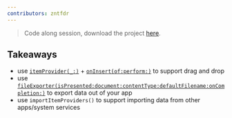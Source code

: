 ```yaml
---
contributors: zntfdr
---
```


> Code along session, download the project [here][project].

## Takeaways

- use [`itemProvider(_:)`][itemProvider(_:)] + [`onInsert(of:perform:)`][onInsert(of:perform:)] to support drag and drop
- use [`fileExporter(isPresented:document:contentType:defaultFilename:onCompletion:)`][fileExporter(isPresented:document:contentType:defaultFilename:onCompletion:)] to export data out of your app
- use `importItemProviders()` to support importing data from other apps/system services

[project]: https://developer.apple.com/documentation/swiftui/building_a_great_mac_app_with_swiftui
[fileExporter(isPresented:document:contentType:defaultFilename:onCompletion:)]: https://developer.apple.com/documentation/swiftui/view/fileexporter(ispresented:document:contenttype:defaultfilename:oncompletion:)-32vwk
[itemProvider(_:)]: https://developer.apple.com/documentation/swiftui/view/itemprovider(_:)
[onInsert(of:perform:)]: https://developer.apple.com/documentation/swiftui/dynamicviewcontent/oninsert(of:perform:)-418bq
